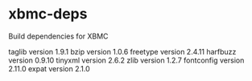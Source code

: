 xbmc-deps
=========

Build dependencies for XBMC


taglib version 1.9.1
bzip version 1.0.6
freetype version 2.4.11
harfbuzz version 0.9.10
tinyxml version 2.6.2
zlib version 1.2.7
fontconfig version 2.11.0
expat version 2.1.0
